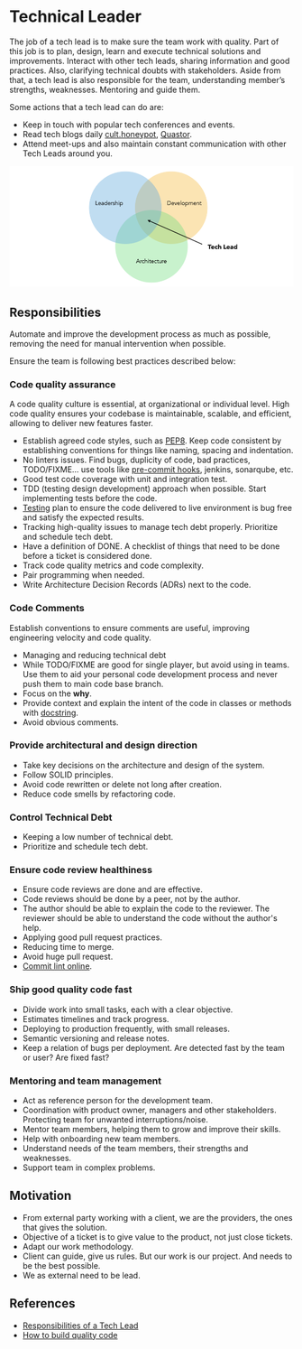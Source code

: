 # Technical Leader

The job of a tech lead is to make sure the team work with quality. Part of this
job is to plan, design, learn and execute technical solutions and improvements.
Interact with other tech leads, sharing information and good practices. Also,
clarifying technical doubts with stakeholders. Aside from that, a tech lead is
also responsible for the team, understanding member’s strengths, weaknesses.
Mentoring and guide them.

Some actions that a tech lead can do are:

- Keep in touch with popular tech conferences and events.
- Read tech blogs daily [cult.honeypot](https://cult.honeypot.io/),
  [Quastor](https://www.quastor.org/).
- Attend meet-ups and also maintain constant communication with other Tech Leads
  around you.

![Tech Lead](../assets/img/tech-lead.png)

## Responsibilities

Automate and improve the development process as much as possible, removing the
need for manual intervention when possible.

Ensure the team is following best practices described below:

### Code quality assurance

A code quality culture is essential, at organizational or individual level. High
code quality ensures your codebase is maintainable, scalable, and efficient,
allowing to deliver new features faster.

- Establish agreed code styles, such as
  [PEP8](https://peps.python.org/pep-0008/). Keep code consistent by
  establishing conventions for things like naming, spacing and indentation.
- No linters issues. Find bugs, duplicity of code, bad practices, TODO/FIXME...
  use tools like [pre-commit hooks](https://pre-commit.com/hooks.html), jenkins,
  sonarqube, etc.
- Good test code coverage with unit and integration test.
- TDD (testing design development) approach when possible. Start implementing
  tests before the code.
- [Testing](../utils/testing.md) plan to ensure the code delivered to live
  environment is bug free and satisfy the expected results.
- Tracking high-quality issues to manage tech debt properly. Prioritize and
  schedule tech debt.
- Have a definition of DONE. A checklist of things that need to be done before a
  ticket is considered done.
- Track code quality metrics and code complexity.
- Pair programming when needed.
- Write Architecture Decision Records (ADRs) next to the code.

### Code Comments

Establish conventions to ensure comments are useful, improving engineering
velocity and code quality.

- Managing and reducing technical debt
- While TODO/FIXME are good for single player, but avoid using in teams. Use
  them to aid your personal code development process and never push them to main
  code base branch.
- Focus on the **why**.
- Provide context and explain the intent of the code in classes or methods with
  [docstring](https://www.datacamp.com/tutorial/docstrings-python).
- Avoid obvious comments.

### Provide architectural and design direction

- Take key decisions on the architecture and design of the system.
- Follow SOLID principles.
- Avoid code rewritten or delete not long after creation.
- Reduce code smells by refactoring code.

### Control Technical Debt

- Keeping a low number of technical debt.
- Prioritize and schedule tech debt.

### Ensure code review healthiness

- Ensure code reviews are done and are effective.
- Code reviews should be done by a peer, not by the author.
- The author should be able to explain the code to the reviewer. The reviewer
  should be able to understand the code without the author's help.
- Applying good pull request practices.
- Reducing time to merge.
- Avoid huge pull request.
- [Commit lint online](https://commitlint.io/).

### Ship good quality code fast

- Divide work into small tasks, each with a clear objective.
- Estimates timelines and track progress.
- Deploying to production frequently, with small releases.
- Semantic versioning and release notes.
- Keep a relation of bugs per deployment. Are detected fast by the team or user?
  Are fixed fast?

### Mentoring and team management

- Act as reference person for the development team.
- Coordination with product owner, managers and other stakeholders. Protecting
  team for unwanted interruptions/noise.
- Mentor team members, helping them to grow and improve their skills.
- Help with onboarding new team members.
- Understand needs of the team members, their strengths and weaknesses.
- Support team in complex problems.

## Motivation

- From external party working with a client, we are the providers, the ones that
  gives the solution.
- Objective of a ticket is to give value to the product, not just close tickets.
- Adapt our work methodology.
- Client can guide, give us rules. But our work is our project. And needs to be
  the best possible.
- We as external need to be lead.

## References

- [Responsibilities of a Tech Lead](https://sourcelevel.io/blog/5-responsibilities-of-a-tech-lead-and-17-metrics-to-track-their-performance)
- [How to build quality code](https://stepsize.com/blog/how-to-build-a-culture-of-code-quality)
